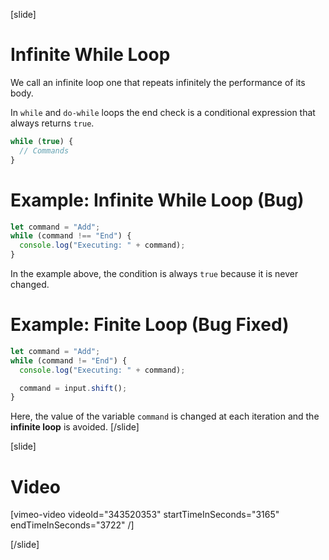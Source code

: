 [slide]
# Infinite While Loop
We call an infinite loop one that repeats infinitely the performance of its body. 

In `while` and `do-while` loops the end check is a conditional expression that always returns `true`. 

```js
while (true) {
  // Commands
}
```

# Example: Infinite While Loop (Bug)
```js
let command = "Add";
while (command !== "End") {
  console.log("Executing: " + command);
}
```

In the example above, the condition is always `true` because it is never changed.

# Example: Finite Loop (Bug Fixed)
```js
let command = "Add";
while (command != "End") {
  console.log("Executing: " + command);

  command = input.shift();
}
```

Here, the value of the variable `command` is changed at each iteration and the **infinite loop** is avoided. 
[/slide]

[slide]
# Video
[vimeo-video videoId="343520353" startTimeInSeconds="3165" endTimeInSeconds="3722" /]

[/slide]